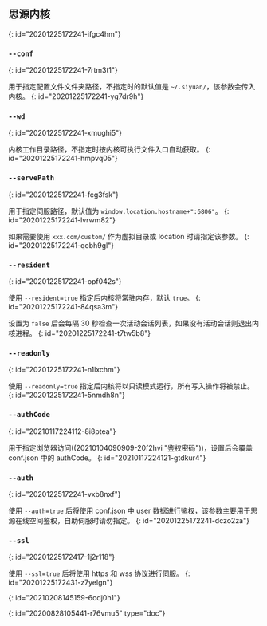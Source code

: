 ## 思源内核
{: id="20201225172241-ifgc4hm"}

### `--conf`
{: id="20201225172241-7rtm3t1"}

用于指定配置文件文件夹路径，不指定时的默认值是 `~/.siyuan/`，该参数会传入内核。
{: id="20201225172241-yg7dr9h"}

### `--wd`
{: id="20201225172241-xmughi5"}

内核工作目录路径，不指定时按内核可执行文件入口自动获取。
{: id="20201225172241-hmpvq05"}

### `--servePath`
{: id="20201225172241-fcg3fsk"}

用于指定伺服路径，默认值为 `window.location.hostname+":6806"`。
{: id="20201225172241-lvrwm82"}

如果需要使用 `xxx.com/custom/` 作为虚拟目录或 location 时请指定该参数。
{: id="20201225172241-qobh9gl"}

### `--resident`
{: id="20201225172241-opf042s"}

使用 `--resident=true` 指定后内核将常驻内存，默认 `true`。
{: id="20201225172241-84qsa3m"}

设置为 `false` 后会每隔 30 秒检查一次活动会话列表，如果没有活动会话则退出内核进程。
{: id="20201225172241-t7tw5b8"}

### `--readonly`
{: id="20201225172241-n1lxchm"}

使用 `--readonly=true` 指定后内核将以只读模式运行，所有写入操作将被禁止。
{: id="20201225172241-5nmdh8n"}

### `--authCode`
{: id="20210117224112-8i8ptea"}

用于指定浏览器访问((20210104090909-20f2hvi "鉴权密码"))，设置后会覆盖 conf.json 中的 authCode。
{: id="20210117224121-gtdkur4"}

### `--auth`
{: id="20201225172241-vxb8nxf"}

使用 `--auth=true` 后将使用 conf.json 中 user 数据进行鉴权，该参数主要用于思源在线空间鉴权，自助伺服时请勿指定。
{: id="20201225172241-dczo2za"}

### `--ssl`
{: id="20201225172417-1j2r118"}

使用 `--ssl=true` 后将使用 https 和 wss 协议进行伺服。
{: id="20201225172431-z7yelgn"}

{: id="20210208145159-6odj0h1"}


{: id="20200828105441-r76vmu5" type="doc"}
